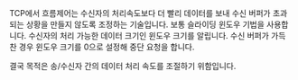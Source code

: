 TCP에서 흐름제어는 수신자의 처리속도보다 더 빨리 데이터를 보내 수신 버퍼가 초과되는 상황을 만들지 않도록 조정하는 기술입니다. 
보통 슬라이딩 윈도우 기법을 사용합니다. 수신자의 처리 가능한 데이터 크기인 윈도우 크기를 알립니다. 
수신 버퍼가 가득 찬 경우 윈도우 크기를 0으로 설정해 중단 요청을 합니다. 

결국 목적은 송/수신자 간의 데이터 처리 속도를 조절하기 위함입니다.